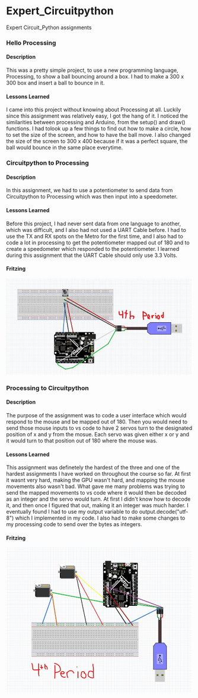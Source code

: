 # Expert_Circuitpython
Expert Circuit_Python assignments

### Hello Processing

#### Description

This was a pretty simple project, to use a new programming language, Processing, to show a ball bouncing around a box. I had to make a 300 x 300 box and insert a ball to bounce in it.

#### Lessons Learned

I came into this project without knowing about Processing at all. Luckily since this assignment was relatively easy, I got the hang of it. I noticed the similarities between processing and Arduino, from the setup() and draw() functions. I had tolook up a few things to find out how to make a circle, how to set the size of the screen, and how to have the ball move. I also changed the size of the screen to 300 x 400 because if it was a perfect square, the ball would bounce in the same place everytime.



### Circuitpython to Processing

#### Description

In this assignment, we had to use a potentiometer to send data from Circuitpython to Processing which was then input into a speedometer.

#### Lessons Learned

Before this project, I had never sent data from one language to another, which was difficult, and I also had not used a UART Cable before. I had to use the TX and RX spots on the Metro for the first time, and I also had to code a lot in processing to get the potentiometer mapped out of 180 and to create a speedometer which responded to the potentiometer. I learned during this assignment that the UART Cable should only use 3.3 Volts.

#### Fritzing

<img src="Media/Expert_CircuitPyton_Proscessing_to_CircuitPython_CopyRight_Protected.jpg" width="500">

### Processing to Circuitpython

#### Description

The purpose of the assignment was to code a user interface which would respond to the mouse and be mapped out of 180. Then you would need to send those mouse inputs to vs code to have 2 servos turn to the designated position of x and y from the mosue. Each servo was given either x or y and it would turn to that position out of 180 where the mouse was.

#### Lessons Learned

This assignment was definetely the hardest of the three and one of the hardest assignments I have worked on throughout the course so far. At first it wasnt very hard, making the GPU wasn't hard, and mapping the mouse movements also wasn't bad. What gave me many problems was trying to send the mapped movements to vs code where it would then be decoded as an integer and the servo would turn. At first I didn't know how to decode it, and then once I figured that out, making it an integer was much harder. I eventually found I had to use my output variable to do output.decode("utf-8") which I implemented in my code. I also had to make some changes to my processing code to send over the bytes as integers.

#### Fritzing

<img src="Media/Processing_to_Circuitpython.jpg" width="500">
